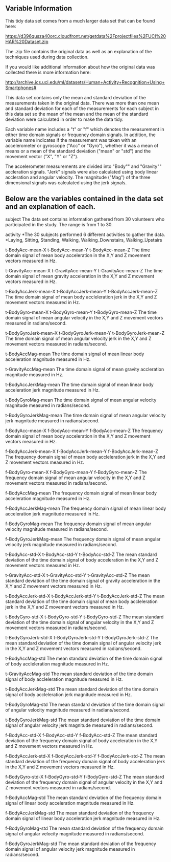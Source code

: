 

## Variable Information

This tidy data set comes from a much larger data set that can be found here:

https://d396qusza40orc.cloudfront.net/getdata%2Fprojectfiles%2FUCI%20HAR%20Dataset.zip

The .zip file contains the original data as well as an explanation of 
the techniques used during data collection.

If you would like additional information about how the original data was collected there is more information here:

http://archive.ics.uci.edu/ml/datasets/Human+Activity+Recognition+Using+Smartphones#


This data set contains only the mean and standard deviation of the measurements taken in the original data.
There was more than one mean and standard deviation for each of the measurements for each subject in this data set so 
the mean of the mean and the mean of the standard deviation were calculated in order to make the data tidy. 

Each variable name includes a "t" or "f" which denotes the measurement in either time domain signals or frequency domain signals. 
In addition, the variable name indicates if the measurement was taken with an accelerometer or gyroscope ("Acc" or "Gyro"), whether
it was a mean of means or a mean of the standard deviation ("mean" or "std") and the movement vector ("X", "Y" or "Z").

The accelerometer measurements are divided into "Body"" and "Gravity"" accleration signals.  "Jerk" signals were also 
calculated using body linear accleration and angular velocity. The magnitude ("Mag") of the three dimensional signals
was calculated using the jerk signals.

## Below are the variables contained in the data set and an explanation of each.


subject 
	The data set contains information gathered from 30 volunteers who participated in the study.  The range is from 1 to 30.

activity 
	*The 30 subjects performed 6 different activities to gather the data.  
	*Laying, Sitting, Standing, Walking, Walking_Downstairs, Walking_Upstairs


t-BodyAcc-mean-X 
t-BodyAcc-mean-Y 
t-BodyAcc-mean-Z 
	The time domain signal of mean body acceleration in the X,Y and Z movement vectors measured in Hz.
	
	
t-GravityAcc-mean-X 
t-GravityAcc-mean-Y 
t-GravityAcc-mean-Z 
	The time domain signal of mean gravity acceleration in the X,Y and Z movement vectors measured in Hz.


t-BodyAccJerk-mean-X 
t-BodyAccJerk-mean-Y 
t-BodyAccJerk-mean-Z 
	 The time domain signal of mean body accleleration jerk in the X,Y and Z movement vectors measured in Hz.

 
t-BodyGyro-mean-X 
t-BodyGyro-mean-Y 
t-BodyGyro-mean-Z 
	The time domain signal of mean angular velocity in the X,Y and Z movement vectors measured in radians/second.


t-BodyGyroJerk-mean-X 
t-BodyGyroJerk-mean-Y 
t-BodyGyroJerk-mean-Z 
	The time domain signal of mean angular velocity jerk in the X,Y and Z movement vectors measured in radians/second.



t-BodyAccMag-mean 
	The time domain signal of mean linear body acceleration magnitude measured in Hz.

t-GravityAccMag-mean 
	The time domain signal of mean gravity accleration magnitude measured in Hz.

t-BodyAccJerkMag-mean 
	The time domain signal of mean linear body acceleration jerk magnitude measured in Hz.


t-BodyGyroMag-mean 
	The time domain signal of mean angular velocity magnitude measured in radians/second.

t-BodyGyroJerkMag-mean 
	The time domain signal of mean angular velocity jerk magnitude measured in radians/second.


f-BodyAcc-mean-X 
f-BodyAcc-mean-Y 
f-BodyAcc-mean-Z 
	The frequency domain signal of mean body acceleration in the X,Y and Z movement vectors measured in Hz.


f-BodyAccJerk-mean-X 
f-BodyAccJerk-mean-Y 
f-BodyAccJerk-mean-Z 
	The frequency domain signal of mean body accleleration jerk in the X,Y and Z movement vectors measured in Hz.



f-BodyGyro-mean-X 
f-BodyGyro-mean-Y 
f-BodyGyro-mean-Z 
	The frequency domain signal of mean angular velocity in the X,Y and Z movement vectors measured in radians/second.


f-BodyAccMag-mean 
	The frequency domain signal of mean linear body acceleration magnitude measured in Hz.


f-BodyAccJerkMag-mean 
	The frequency domain signal of mean linear body acceleration jerk magnitude measured in Hz.

	
f-BodyGyroMag-mean 
	The frequency domain signal of mean angular velocity magnitude measured in radians/second.

	
f-BodyGyroJerkMag-mean 
	The frequency domain signal of mean angular velocity jerk magnitude measured in radians/second.


t-BodyAcc-std-X 
t-BodyAcc-std-Y 
t-BodyAcc-std-Z 
		The mean standard deviation of the time domain signal of body acceleration in the X,Y and Z movement vectors measured in Hz.

		
t-GravityAcc-std-X 
t-GravityAcc-std-Y 
t-GravityAcc-std-Z 
		The mean standard deviation of the time domain signal of gravity acceleration in the X,Y and Z movement vectors measured in Hz.

t-BodyAccJerk-std-X 
t-BodyAccJerk-std-Y 
t-BodyAccJerk-std-Z 
	The mean standard deviation of the time domain signal of mean body accleleration jerk in the X,Y and Z movement vectors measured in Hz.
	
	
t-BodyGyro-std-X 
t-BodyGyro-std-Y 
t-BodyGyro-std-Z 
	The mean standard deviation of the time domain signal of angular velocity in the X,Y and Z movement vectors measured in radians/second.


t-BodyGyroJerk-std-X 
t-BodyGyroJerk-std-Y 
t-BodyGyroJerk-std-Z 
	The mean standard deviation of the time domain signal of angular velocity jerk in the X,Y and Z movement vectors measured in radians/second.

t-BodyAccMag-std 
	The mean standard deviation of the time domain signal of body accleleration magnitude measured in Hz.

t-GravityAccMag-std 
	The mean standard deviation of the time domain signal of body accleleration magnitude measured in Hz.
	
	
t-BodyAccJerkMag-std 
	The mean standard deviation of the time domain signal of body accleleration jerk magnitude measured in Hz.

	
t-BodyGyroMag-std 
	The mean standard deviation of the time domain signal of angular velocity magnitude measured in radians/second.

	
t-BodyGyroJerkMag-std 
	The mean standard deviation of the time domain signal of angular velocity jerk magnitude measured in radians/second.

	
f-BodyAcc-std-X 
f-BodyAcc-std-Y 
f-BodyAcc-std-Z 
	The mean standard deviation of the frequency domain signal of body acceleration in the X,Y and Z movement vectors measured in Hz.
	

f-BodyAccJerk-std-X 
f-BodyAccJerk-std-Y 
f-BodyAccJerk-std-Z 
	The mean standard deviation of the frequency domain signal of body acceleration jerk in the X,Y and Z movement vectors measured in Hz.
	
f-BodyGyro-std-X 
f-BodyGyro-std-Y 
f-BodyGyro-std-Z 
	The mean standard deviation of the frequency domain signal of angular velocity in the X,Y and Z movement vectors measured in radians/second.

	
f-BodyAccMag-std 
	The mean standard deviation of the frequency domain signal of linear body acceleration magnitude measured in Hz.

f-BodyAccJerkMag-std 
	The mean standard deviation of the frequency domain signal of linear body acceleration jerk magnitude measured in Hz.

f-BodyGyroMag-std 
	The mean standard deviation of the frequency domain signal of angular velocity magnitude measured in radians/second.

f-BodyGyroJerkMag-std 
	The mean standard deviation of the frequency domain signal of angular velocity jerk magnitude measured in radians/second.

